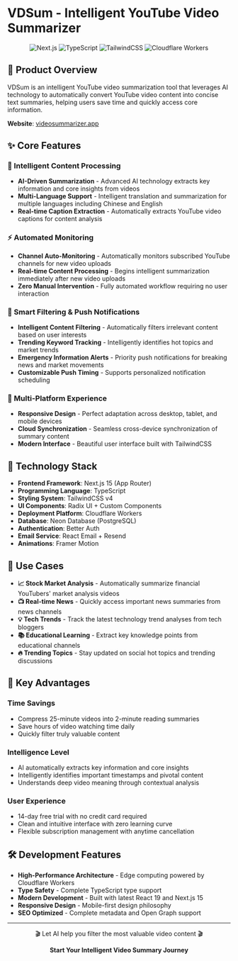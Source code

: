 # VDSum - Intelligent YouTube Video Summarizer


<div align="center">
  <img src="https://img.shields.io/badge/Next.js-15-black?logo=next.js" alt="Next.js">
  <img src="https://img.shields.io/badge/TypeScript-5-blue?logo=typescript" alt="TypeScript">
  <img src="https://img.shields.io/badge/TailwindCSS-4-38B2AC?logo=tailwind-css" alt="TailwindCSS">
  <img src="https://img.shields.io/badge/Cloudflare-Workers-F38020?logo=cloudflare" alt="Cloudflare Workers">
</div>

## 🎯 Product Overview

VDSum is an intelligent YouTube video summarization tool that leverages AI technology to automatically convert YouTube video content into concise text summaries, helping users save time and quickly access core information.

**Website**: [videosummarizer.app](https://videosummarizer.app)

## ✨ Core Features

### 🤖 Intelligent Content Processing
- **AI-Driven Summarization** - Advanced AI technology extracts key information and core insights from videos
- **Multi-Language Support** - Intelligent translation and summarization for multiple languages including Chinese and English
- **Real-time Caption Extraction** - Automatically extracts YouTube video captions for content analysis

### ⚡ Automated Monitoring
- **Channel Auto-Monitoring** - Automatically monitors subscribed YouTube channels for new video uploads
- **Real-time Content Processing** - Begins intelligent summarization immediately after new video uploads
- **Zero Manual Intervention** - Fully automated workflow requiring no user interaction

### 🎯 Smart Filtering & Push Notifications
- **Intelligent Content Filtering** - Automatically filters irrelevant content based on user interests
- **Trending Keyword Tracking** - Intelligently identifies hot topics and market trends
- **Emergency Information Alerts** - Priority push notifications for breaking news and market movements
- **Customizable Push Timing** - Supports personalized notification scheduling

### 📱 Multi-Platform Experience
- **Responsive Design** - Perfect adaptation across desktop, tablet, and mobile devices
- **Cloud Synchronization** - Seamless cross-device synchronization of summary content
- **Modern Interface** - Beautiful user interface built with TailwindCSS

## 🔧 Technology Stack

- **Frontend Framework**: Next.js 15 (App Router)
- **Programming Language**: TypeScript
- **Styling System**: TailwindCSS v4
- **UI Components**: Radix UI + Custom Components
- **Deployment Platform**: Cloudflare Workers
- **Database**: Neon Database (PostgreSQL)
- **Authentication**: Better Auth
- **Email Service**: React Email + Resend
- **Animations**: Framer Motion

## 🎨 Use Cases

- **📈 Stock Market Analysis** - Automatically summarize financial YouTubers' market analysis videos
- **📺 Real-time News** - Quickly access important news summaries from news channels
- **💡 Tech Trends** - Track the latest technology trend analyses from tech bloggers
- **📚 Educational Learning** - Extract key knowledge points from educational channels
- **🔥 Trending Topics** - Stay updated on social hot topics and trending discussions

## 🚀 Key Advantages

### Time Savings
- Compress 25-minute videos into 2-minute reading summaries
- Save hours of video watching time daily
- Quickly filter truly valuable content

### Intelligence Level
- AI automatically extracts key information and core insights
- Intelligently identifies important timestamps and pivotal content
- Understands deep video meaning through contextual analysis

### User Experience
- 14-day free trial with no credit card required
- Clean and intuitive interface with zero learning curve
- Flexible subscription management with anytime cancellation

## 🛠️ Development Features

- **High-Performance Architecture** - Edge computing powered by Cloudflare Workers
- **Type Safety** - Complete TypeScript type support
- **Modern Development** - Built with latest React 19 and Next.js 15
- **Responsive Design** - Mobile-first design philosophy
- **SEO Optimized** - Complete metadata and Open Graph support

---

<div align="center">
  <p>🎬 Let AI help you filter the most valuable video content 🎬</p>
  <p><strong>Start Your Intelligent Video Summary Journey</strong></p>
</div>
